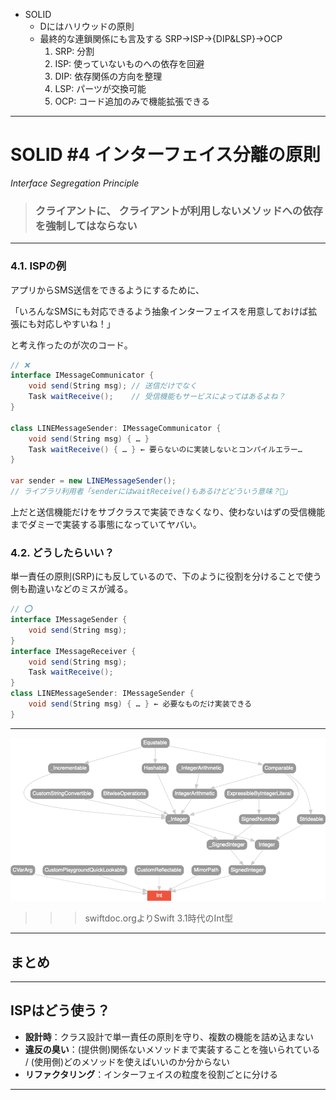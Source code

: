 
* SOLID
    * Dにはハリウッドの原則
    * 最終的な連鎖関係にも言及する SRP→ISP→{DIP&LSP}→OCP
        1. SRP: 分割
        2. ISP: 使っていないものへの依存を回避
        3. DIP: 依存関係の方向を整理
        4. LSP: パーツが交換可能
        5. OCP: コード追加のみで機能拡張できる

---
<!-- インターフェイス分離の原則によって何が説明できると思いますか？（質問）
そうです。人間のエゴ、あるいは悲しい性(サガ)ですね。 -->

# SOLID #4 インターフェイス分離の原則
_Interface Segregation Principle_

> ### クライアントに、 クライアントが利用しないメソッドへの依存を強制してはならない
 
<!-- あるインターフェイスを用意するときに、仮想メソッドに複数の役割を詰め込まない。 -->

---

### 4.1. ISPの例
 
アプリからSMS送信をできるようにするために、
 
「いろんなSMSにも対応できるよう抽象インターフェイスを用意しておけば拡張にも対応しやすいね！」
 
と考え作ったのが次のコード。
 
```cs
// ❌
interface IMessageCommunicator {
    void send(String msg); // 送信だけでなく
    Task waitReceive();    // 受信機能もサービスによってはあるよね？
}
 
class LINEMessageSender: IMessageCommunicator {
    void send(String msg) { … }
    Task waitReceive() { … } ← 要らないのに実装しないとコンパイルエラー…
}
 
var sender = new LINEMessageSender();
// ライブラリ利用者「senderにはwaitReceive()もあるけどどういう意味？🤔」
```
 
上だと送信機能だけをサブクラスで実装できなくなり、使わないはずの受信機能までダミーで実装する事態になっていてヤバい。
 
### 4.2. どうしたらいい？
単一責任の原則(SRP)にも反しているので、下のように役割を分けることで使う側も勘違いなどのミスが減る。
 
```cs
// ⭕
interface IMessageSender {
    void send(String msg);
}
interface IMessageReceiver {
    void send(String msg);
    Task waitReceive();
}
class LINEMessageSender: IMessageSender {
    void send(String msg) { … } ← 必要なものだけ実装できる
}
```

---

![](../02-practical/assets/04-isp-swiftint.png)

>>> swiftdoc.orgよりSwift 3.1時代のInt型

---

## まとめ


---

## ISPはどう使う？
 
* **設計時**：クラス設計で単一責任の原則を守り、複数の機能を詰め込まない
* **違反の臭い**：(提供側)関係ないメソッドまで実装することを強いられている / (使用側)どのメソッドを使えばいいのか分からない
* **リファクタリング**：インターフェイスの粒度を役割ごとに分ける
 
---
<!-- 三枚舌外交
第一次世界大戦を有利に戦うため行い、中東の火種をつくったイギリスの秘密外交

https://solver-story.com/?p=1776

1. 第一次世界大戦でイギリスはオスマン帝国(トルコ)と敵対
    * 三国同盟{イギリス/フランス/ロシア} vs. 三国協商{ドイツ/オーストリア/イタリア+オスマン帝国}
2. イギリスはアラブ人(トルコ国内で反乱を促す)、ユダヤ人(資金援助)の協力を得ようとした
3. それぞれに秘密外交で矛盾した約束
    * アラブ人に… 旧トルコ領にアラブ人独立国家の建設を約束(1915年「フセイン＝マクマホン協定」)
    * ユダヤ人に… パレスチナにユダヤ人国家の建設を認める(1917年「バルフォア宣言」)
    * フランス・ロシアに… 旧トルコ領は我々だけで分割しよう(1916年「サイクス・ピコ協定」)
    * （アラブ/ユダヤに国を作ると言っておきながら最終的には自分たちのものにしようとしていた）
4. 大戦後、旧トルコ領の一部を英仏が委任統治
    * 両国の利害のみで中等を分割
    * そのまま各国が独立したため民族や宗教の対立が残った
* 第２次大戦後、英国からパレスチナ問題を丸投げされた国連はパレスチナ分割を決議
    * 米国の意向で、少数派のユダヤ人に約６割、アラブ人に約４割を割り当て、宗教対立の火種となる聖地エルサレムは国際管理とした
    * 決議に基づいて建国したイスラエルと、認めないアラブの間で中東戦争が発生
        * 勝利したイスラエルはエルサレム西側を領有し、後に東側も実効支配
        * 土地を追われた多くのパレスチナ人は難民となり、紛争は今もなお -->